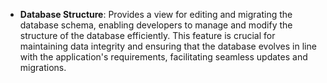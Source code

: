- **Database Structure**: Provides a view for editing and migrating the database schema, enabling developers to manage and modify the structure of the database efficiently. This feature is crucial for maintaining data integrity and ensuring that the database evolves in line with the application's requirements, facilitating seamless updates and migrations.